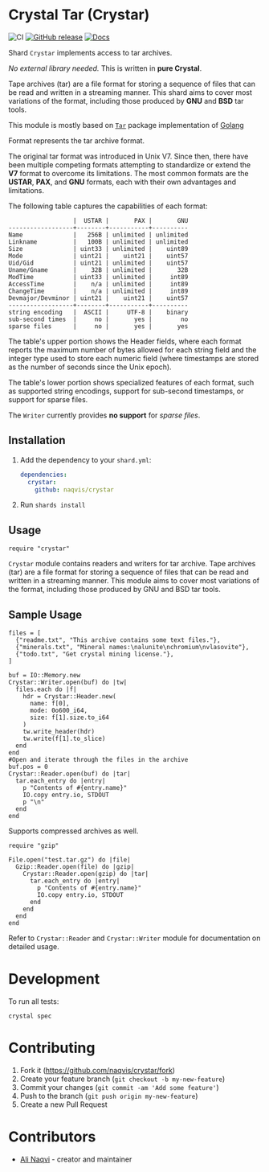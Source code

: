 # Crystal Tar (Crystar)
![CI](https://github.com/naqvis/crystar/workflows/CI/badge.svg)
[![GitHub release](https://img.shields.io/github/release/naqvis/crystar.svg)](https://github.com/naqvis/crystar/releases)
[![Docs](https://img.shields.io/badge/docs-available-brightgreen.svg)](https://naqvis.github.io/crystar/)

Shard `Crystar` implements access to tar archives.

*No external library needed.* This is written in **pure Crystal**.

Tape archives (tar) are a file format for storing a sequence of files that can be read and written in a streaming manner. This shard aims to cover most variations of the format, including those produced by **GNU** and **BSD** tar tools.

This module is mostly based on [`Tar`](https://golang.google.cn/pkg/archive/tar/) package implementation of [Golang](http://golang.org/)


  Format represents the tar archive format.

  The original tar format was introduced in Unix V7.
  Since then, there have been multiple competing formats attempting to
  standardize or extend the **V7** format to overcome its limitations.
  The most common formats are the **USTAR**, **PAX**, and **GNU** formats,
  each with their own advantages and limitations.

  The following table captures the capabilities of each format:

  	                  |  USTAR |       PAX |       GNU
  	------------------+--------+-----------+----------
  	Name              |   256B | unlimited | unlimited
  	Linkname          |   100B | unlimited | unlimited
  	Size              | uint33 | unlimited |    uint89
  	Mode              | uint21 |    uint21 |    uint57
  	Uid/Gid           | uint21 | unlimited |    uint57
  	Uname/Gname       |    32B | unlimited |       32B
  	ModTime           | uint33 | unlimited |     int89
  	AccessTime        |    n/a | unlimited |     int89
  	ChangeTime        |    n/a | unlimited |     int89
  	Devmajor/Devminor | uint21 |    uint21 |    uint57
  	------------------+--------+-----------+----------
  	string encoding   |  ASCII |     UTF-8 |    binary
  	sub-second times  |     no |       yes |        no
  	sparse files      |     no |       yes |       yes

  The table's upper portion shows the Header fields, where each format reports
  the maximum number of bytes allowed for each string field and
  the integer type used to store each numeric field
  (where timestamps are stored as the number of seconds since the Unix epoch).

  The table's lower portion shows specialized features of each format,
  such as supported string encodings, support for sub-second timestamps,
  or support for sparse files.

  The `Writer` currently provides **no support** for _sparse files_.

## Installation

1. Add the dependency to your `shard.yml`:

   ```yaml
   dependencies:
     crystar:
       github: naqvis/crystar
   ```

2. Run `shards install`

## Usage

```crystal
require "crystar"
```

`Crystar` module contains readers and writers for tar archive.
Tape archives (tar) are a file format for storing a sequence of files that can be read and written in a streaming manner.
This module aims to cover most variations of the format, including those produced by GNU and BSD tar tools.

## Sample Usage
```crystal
files = [
  {"readme.txt", "This archive contains some text files."},
  {"minerals.txt", "Mineral names:\nalunite\nchromium\nvlasovite"},
  {"todo.txt", "Get crystal mining license."},
]

buf = IO::Memory.new
Crystar::Writer.open(buf) do |tw|
  files.each do |f|
    hdr = Crystar::Header.new(
      name: f[0],
      mode: 0o600_i64,
      size: f[1].size.to_i64
    )
    tw.write_header(hdr)
    tw.write(f[1].to_slice)
  end
end
#Open and iterate through the files in the archive
buf.pos = 0
Crystar::Reader.open(buf) do |tar|
  tar.each_entry do |entry|
    p "Contents of #{entry.name}"
    IO.copy entry.io, STDOUT
    p "\n"
  end
end
```

Supports compressed archives as well.

```crystal
require "gzip"

File.open("test.tar.gz") do |file|
  Gzip::Reader.open(file) do |gzip|
    Crystar::Reader.open(gzip) do |tar|
      tar.each_entry do |entry|
        p "Contents of #{entry.name}"
        IO.copy entry.io, STDOUT
      end
    end
  end
end
```

Refer to `Crystar::Reader` and `Crystar::Writer` module for documentation on detailed usage.

# Development

To run all tests:

```
crystal spec
```

# Contributing

1. Fork it (<https://github.com/naqvis/crystar/fork>)
2. Create your feature branch (`git checkout -b my-new-feature`)
3. Commit your changes (`git commit -am 'Add some feature'`)
4. Push to the branch (`git push origin my-new-feature`)
5. Create a new Pull Request

# Contributors

- [Ali Naqvi](https://github.com/naqvis) - creator and maintainer

